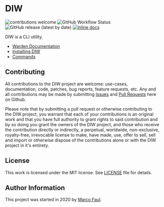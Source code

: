 # DIW

![contributions welcome](https://img.shields.io/badge/contributions-welcome-brightgreen.svg?style=flat)
![GitHub Workflow Status](https://img.shields.io/github/workflow/status/MarcoFaul/diw/Create%20release)
![GitHub release (latest by date)](https://img.shields.io/github/v/release/MarcoFaul/diw)
[![Inline docs](http://inch-ci.org/github/MarcoFaul/diw.svg?branch=master)](http://inch-ci.org/github/MarcoFaul/diw)

DIW is a CLI utility.

* [Warden Documentation](https://diw-tool.netlify.app/)
* [Installing DIW](https://diw-tool.netlify.app/installation.html)
* [Commands](https://diw-tool.netlify.app/commands.html)



## Contributing

All contributions to the DIW project are welcome: use-cases, documentation, code, patches, bug reports, feature requests, etc. Any and all contributions may be made by submitting [Issues](https://github.com/MarcoFaul/diw/issues) and [Pull Requests](https://github.com/MarcoFaul/diw/pulls) here on Github.

Please note that by submitting a pull request or otherwise contributing to the DIW project, you warrant that each of your contributions is an original work and that you have full authority to grant rights to said contribution and by so doing you grant the owners of the DIW project, and those who receive the contribution directly or indirectly, a perpetual, worldwide, non-exclusive, royalty-free, irrevocable license to make, have made, use, offer to sell, sell and import or otherwise dispose of the contributions alone or with the DIW project in it's entirety.

## License

This work is licensed under the MIT license. See [LICENSE](https://github.com/MarcoFaul/diw/blob/master/LICENSE) file for details.

## Author Information

This project was started in 2020 by [Marco Faul](https://github.com/MarcoFaul).
